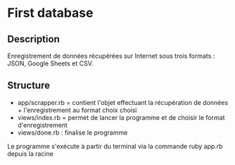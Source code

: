 # First database

## Description
Enregistrement de données récupérées sur Internet sous trois formats : JSON, Google Sheets et CSV.

## Structure
- app/scrapper.rb = contient l'objet effectuant la récupération de données + l'enregistrement au format choix choisi
- views/index.rb = permet de lancer la programme et de choisir le format d'enregistrement
- views/done.rb : finalise le programme

Le programme s'exécute à partir du terminal via la commande ruby app.rb depuis la racine
